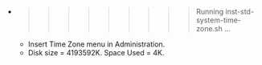 * >>>>>>>>> Running inst-std-system-time-zone.sh ...
  * Insert Time Zone menu in Administration.
  * Disk size = 4193592K. Space Used = 4K.
